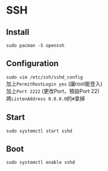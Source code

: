 # SSH

## Install  
`sudo pacman -S openssh`  

## Configuration
`sudo vim /etc/ssh/sshd_config`  
加上`PermitRootLogin yes` (讓root能登入)  
加上`Port 2222` (更改Port，預設Port 22)  
將`ListenAddress 0.0.0.0`的`#`拿掉  

## Start
`sudo systemctl start sshd`  

## Boot
`sudo systemctl enable sshd`  